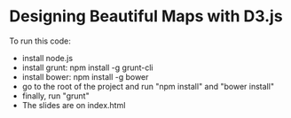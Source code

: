 Designing Beautiful Maps with D3.js
==============

To run this code:
- install node.js
- install grunt: npm install -g grunt-cli
- install bower: npm install -g bower
- go to the root of the project and run "npm install" and "bower install"
- finally, run "grunt"
- The slides are on index.html
